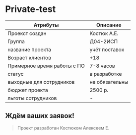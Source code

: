 # Private-test
|Атрибуты | Описание
|----------|-----------------------------------------------------------------|
| Проекст создан              | Костюк А.Е.                                  |
| Группа                      | Д04-2ИСП                                     |
| название проекта            | учёт поставок                                |
| Возраст клиентов            | +18                                          |
| Примерное время работы с ПО | 7-8 часов                                    |
| статус                      | в разработке                                 |
| выходные для сотрудников    | не обязательны                               |
| бюджет проекта              | 2500 р.                                      |
| льготы сотрудников          | -                                            |

## Ждём ваших заявок!
>Проект разработан Костюком Алексеем Е.
